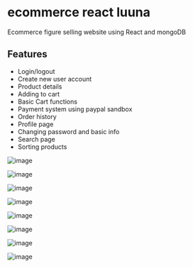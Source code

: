 # ecommerce react luuna

Ecommerce figure selling website using React and mongoDB

## Features

- Login/logout
- Create new user account
- Product details
- Adding to cart
- Basic Cart functions
- Payment system using paypal sandbox
- Order history
- Profile page
- Changing password and basic info
- Search page
- Sorting products

![image](https://github.com/hieru2604/react-ecommerce-luuna/assets/88078435/627a5f87-6cd7-4f39-8768-b38e8868420a)

![image](https://github.com/hieru2604/react-ecommerce-luuna/assets/88078435/2a21d69e-f579-4101-a42c-37bc31cefdda)

![image](https://github.com/hieru2604/react-ecommerce-luuna/assets/88078435/ce853bd2-c43c-4a0e-a171-102d95bc975e)

![image](https://github.com/hieru2604/react-ecommerce-luuna/assets/88078435/5ca72163-83a3-43b3-9365-674663e45ac9)

![image](https://github.com/hieru2604/react-ecommerce-luuna/assets/88078435/3a727859-7a6f-49a9-90e8-80f7562d2da2)

![image](https://github.com/hieru2604/react-ecommerce-luuna/assets/88078435/bc2b47bd-b531-4b71-881c-40092b2a135a)

![image](https://github.com/hieru2604/react-ecommerce-luuna/assets/88078435/f6de0633-2c09-4e56-b2b0-16966c321542)

![image](https://github.com/hieru2604/react-ecommerce-luuna/assets/88078435/7e97abc8-0a6e-4317-ab29-706d1c99bcc2)
